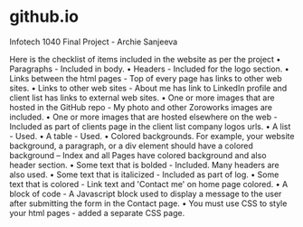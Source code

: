 # github.io
Infotech 1040 Final Project - Archie Sanjeeva

Here is the checklist of items included in the website as per the project
•	Paragraphs - Included in body.
•	Headers - Included for the logo section.
•	Links between the html pages - Top of every page has links to other web sites.
•	Links to other web sites - About me has link to LinkedIn profile and client list has links to external web sites.
•	One or more images that are hosted in the GitHub repo - My photo and other Zoroworks images are included.
•	One or more images that are hosted elsewhere on the web - Included as part of clients page in the client list company logos urls.
•	A list - Used.
•	A table - Used.
•	Colored backgrounds. For example, your website background, a paragraph, or a div element should have a colored background – Index and all Pages have colored background and also header section.
•	Some text that is bolded - Included. Many headers are also used.
•	Some text that is italicized - Included as part of log.
•	Some text that is colored - Link text and 'Contact me' on home page colored.
•	A block of code - A Javascript block used to display a message to the user after submitting the form in the Contact page.
•	You must use CSS to style your html pages - added a separate CSS page.

